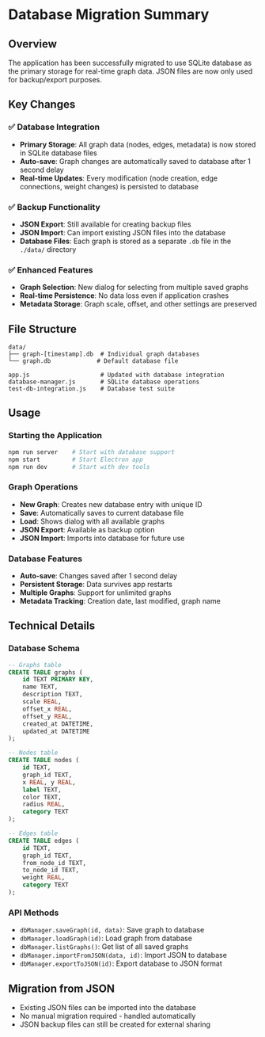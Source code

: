 # Database Migration Summary

## Overview
The application has been successfully migrated to use SQLite database as the primary storage for real-time graph data. JSON files are now only used for backup/export purposes.

## Key Changes

### ✅ Database Integration
- **Primary Storage**: All graph data (nodes, edges, metadata) is now stored in SQLite database files
- **Auto-save**: Graph changes are automatically saved to database after 1 second delay
- **Real-time Updates**: Every modification (node creation, edge connections, weight changes) is persisted to database

### ✅ Backup Functionality
- **JSON Export**: Still available for creating backup files
- **JSON Import**: Can import existing JSON files into the database
- **Database Files**: Each graph is stored as a separate `.db` file in the `./data/` directory

### ✅ Enhanced Features
- **Graph Selection**: New dialog for selecting from multiple saved graphs
- **Real-time Persistence**: No data loss even if application crashes
- **Metadata Storage**: Graph scale, offset, and other settings are preserved

## File Structure
```
data/
├── graph-[timestamp].db  # Individual graph databases
└── graph.db             # Default database file

app.js                    # Updated with database integration
database-manager.js       # SQLite database operations
test-db-integration.js    # Database test suite
```

## Usage

### Starting the Application
```bash
npm run server    # Start with database support
npm start         # Start Electron app
npm run dev       # Start with dev tools
```

### Graph Operations
- **New Graph**: Creates new database entry with unique ID
- **Save**: Automatically saves to current database file
- **Load**: Shows dialog with all available graphs
- **JSON Export**: Available as backup option
- **JSON Import**: Imports into database for future use

### Database Features
- **Auto-save**: Changes saved after 1 second delay
- **Persistent Storage**: Data survives app restarts
- **Multiple Graphs**: Support for unlimited graphs
- **Metadata Tracking**: Creation date, last modified, graph name

## Technical Details

### Database Schema
```sql
-- Graphs table
CREATE TABLE graphs (
    id TEXT PRIMARY KEY,
    name TEXT,
    description TEXT,
    scale REAL,
    offset_x REAL,
    offset_y REAL,
    created_at DATETIME,
    updated_at DATETIME
);

-- Nodes table
CREATE TABLE nodes (
    id TEXT,
    graph_id TEXT,
    x REAL, y REAL,
    label TEXT,
    color TEXT,
    radius REAL,
    category TEXT
);

-- Edges table
CREATE TABLE edges (
    id TEXT,
    graph_id TEXT,
    from_node_id TEXT,
    to_node_id TEXT,
    weight REAL,
    category TEXT
);
```

### API Methods
- `dbManager.saveGraph(id, data)`: Save graph to database
- `dbManager.loadGraph(id)`: Load graph from database
- `dbManager.listGraphs()`: Get list of all saved graphs
- `dbManager.importFromJSON(data, id)`: Import JSON to database
- `dbManager.exportToJSON(id)`: Export database to JSON format

## Migration from JSON
- Existing JSON files can be imported into the database
- No manual migration required - handled automatically
- JSON backup files can still be created for external sharing